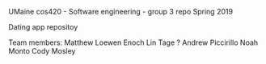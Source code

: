 UMaine cos420 - Software engineering - group 3 repo
Spring 2019

Dating app repositoy

Team members: 
Matthew Loewen
Enoch Lin
Tage ?
Andrew Piccirillo
Noah Monto
Cody Mosley
